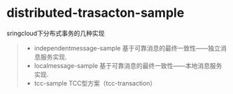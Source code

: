 # distributed-trasacton-sample
sringcloud下分布式事务的几种实现 
> * independentmessage-sample 基于可靠消息的最终一致性——独立消息服务实现.
> * localmessage-sample 基于可靠消息的最终一致性——本地消息服务实现.
> * tcc-sample TCC型方案（tcc-transaction）


